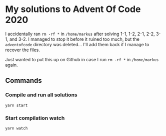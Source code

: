 # My solutions to Advent Of Code 2020

I accidentally ran `rm -rf *` in `/home/markus` after solving 1-1, 1-2, 2-1, 2-2, 3-1, and 3-2. I managed to stop it before it ruined too much, but the `adventofcode` directory was deleted… I'll add them back if I manage to recover the files.

Just wanted to put this up on Github in case I run `rm -rf *` in `/home/markus` again.

## Commands

### Compile and run all solutions

`yarn start`

### Start compilation watch

`yarn watch`
